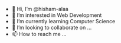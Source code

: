 - 👋 Hi, I’m @hisham-alaa
- 👀 I’m interested in Web Development
- 🌱 I’m currently learning Computer Science
- 💞️ I’m looking to collaborate on ...
- 📫 How to reach me ...

<!---
hisham-alaa/hisham-alaa is a ✨ special ✨ repository because its `README.md` (this file) appears on your GitHub profile.
You can click the Preview link to take a look at your changes.
--->
